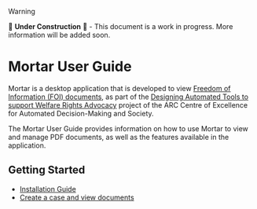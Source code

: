 > [!WARNING]
>
> 🚧 **Under Construction** 🚧 - This document is a work in progress. More information will be added soon.

# Mortar User Guide

Mortar is a desktop application that is developed to view [Freedom of Information (FOI) documents](https://www.oaic.gov.au/freedom-of-information), as part of the [Designing Automated Tools to support Welfare Rights Advocacy](https://www.admscentre.org.au/designing-automated-tools-to-support-welfare-rights-advocacy/) project of the ARC Centre of Excellence for Automated Decision-Making and Society.

The Mortar User Guide provides information on how to use Mortar to view and manage PDF documents, as well as the features available in the application.

## Getting Started

- [Installation Guide](installation.md)
- [Create a case and view documents](case-and-documents.md)

